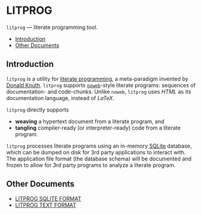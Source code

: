 # LITPROG

`litprog` — literate programming tool.

- [Introduction](#introduction)
- [Other Documents](#other-documents)

## Introduction

`litprog` is a utility for [literate
programming](https://www-cs-faculty.stanford.edu/~knuth/lp.html), a
meta-paradigm invented by [Donald
Knuth](https://www-cs-faculty.stanford.edu/~knuth/).
`litprog` supports [`noweb`](https://www.cs.tufts.edu/~nr/noweb/)-style
literate programs: sequences of documentation- and code-chunks.
Unlike `noweb`, `litprog` uses *HTML* as its documentation language,
instead of *LaTeX*.

`litprog` directly supports

  - **weaving** a hypertext document from a literate program, and
  - **tangling** compiler-ready (or interpreter-ready) code from a
    literate program.

`litprog` processes literate programs using an in-memory
[SQLite](https://www.sqlite.org/) database, which can be dumped on disk
for 3rd party applications to interact with.
The application file format (the database schema) will be documented and
frozen to allow for 3rd party programs to analyze a literate program.

## Other Documents

- [LITPROG SQLITE FORMAT](doc/sqlite_format.md)
- [LITPROG TEXT FORMAT](doc/text_format.md)
